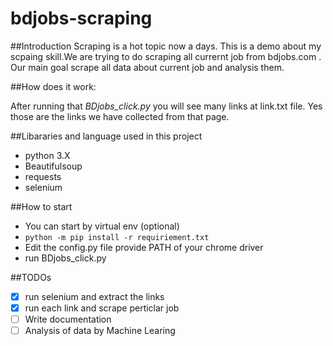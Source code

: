# bdjobs-scraping
##Introduction 
Scraping is a hot topic now a days. This is a demo about my scpaing skill.We are trying to do scraping 
all currernt job from bdjobs.com . Our main goal scrape all data about current job and analysis them.

##How does it work:

After running that *BDjobs_click.py* you will see many links at link.txt file. Yes those are the links we have collected from that page.

##Libararies and language used in this project
* python 3.X
* Beautifulsoup
* requests 
* selenium

##How to start 
* You can start by virtual env (optional)
* `python -m pip install -r requiriement.txt`
* Edit the config.py file provide PATH of your chrome driver 
* run BDjobs_click.py

  
##TODOs
- [x] run selenium and extract the links
- [x] run each link and scrape perticlar job
- [ ] Write documentation 
- [ ] Analysis of data by Machine Learing 
